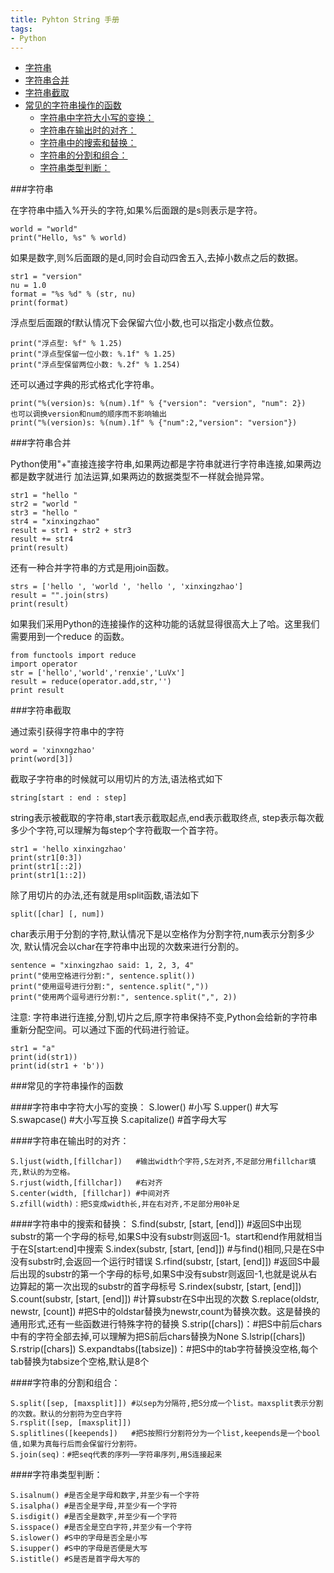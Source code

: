 ```yaml
---
title: Pyhton String 手册
tags:
- Python
---
```

<!-- TOC -->

- [字符串](#字符串)
- [字符串合并](#字符串合并)
- [字符串截取](#字符串截取)
- [常见的字符串操作的函数](#常见的字符串操作的函数)
    - [字符串中字符大小写的变换：](#字符串中字符大小写的变换)
    - [字符串在输出时的对齐：](#字符串在输出时的对齐)
    - [字符串中的搜索和替换：](#字符串中的搜索和替换)
    - [字符串的分割和组合：](#字符串的分割和组合)
    - [字符串类型判断：](#字符串类型判断)

<!-- /TOC -->

###字符串

在字符串中插入%开头的字符,如果%后面跟的是s则表示是字符。

	world = "world"
	print("Hello, %s" % world)
如果是数字,则%后面跟的是d,同时会自动四舍五入,去掉小数点之后的数据。

	str1 = "version"
	nu = 1.0
	format = "%s %d" % (str, nu)
	print(format)
浮点型后面跟的f默认情况下会保留六位小数,也可以指定小数点位数。

	print("浮点型: %f" % 1.25)
	print("浮点型保留一位小数: %.1f" % 1.25)
	print("浮点型保留两位小数: %.2f" % 1.254)
还可以通过字典的形式格式化字符串。

	print("%(version)s: %(num).1f" % {"version": "version", "num": 2})
	也可以调换version和num的顺序而不影响输出
	print("%(version)s: %(num).1f" % {"num":2,"version": "version"})

###字符串合并

Python使用"+"直接连接字符串,如果两边都是字符串就进行字符串连接,如果两边都是数字就进行 加法运算,如果两边的数据类型不一样就会抛异常。

	str1 = "hello "
	str2 = "world "
	str3 = "hello "
	str4 = "xinxingzhao"
	result = str1 + str2 + str3
	result += str4
	print(result)
还有一种合并字符串的方式是用join函数。

	strs = ['hello ', 'world ', 'hello ', 'xinxingzhao']
	result = "".join(strs)
	print(result)
如果我们采用Python的连接操作的这种功能的话就显得很高大上了哈。这里我们需要用到一个reduce 的函数。

	from functools import reduce
	import operator
	str = ['hello','world','renxie','LuVx']
	result = reduce(operator.add,str,'')
	print result
	
###字符串截取

通过索引获得字符串中的字符

	word = 'xinxngzhao'
	print(word[3])
截取子字符串的时候就可以用切片的方法,语法格式如下

	string[start : end : step]
string表示被截取的字符串,start表示截取起点,end表示截取终点, step表示每次截多少个字符,可以理解为每step个字符截取一个首字符。

	str1 = 'hello xinxingzhao'
	print(str1[0:3])
	print(str1[::2])
	print(str1[1::2])
除了用切片的办法,还有就是用split函数,语法如下

	split([char] [, num])
char表示用于分割的字符,默认情况下是以空格作为分割字符,num表示分割多少次, 默认情况会以char在字符串中出现的次数来进行分割的。

	sentence = "xinxingzhao said: 1, 2, 3, 4"
	print("使用空格进行分割:", sentence.split())
	print("使用逗号进行分割:", sentence.split(","))
	print("使用两个逗号进行分割:", sentence.split(",", 2))
注意: 字符串进行连接,分割,切片之后,原字符串保持不变,Python会给新的字符串 重新分配空间。可以通过下面的代码进行验证。

	str1 = "a"
	print(id(str1))
	print(id(str1 + 'b'))

###常见的字符串操作的函数

####字符串中字符大小写的变换：
	S.lower() #小写
	S.upper() #大写
	S.swapcase() #大小写互换
	S.capitalize() #首字母大写

####字符串在输出时的对齐：

	S.ljust(width,[fillchar])   #输出width个字符,S左对齐,不足部分用fillchar填充,默认的为空格。
	S.rjust(width,[fillchar])   #右对齐
	S.center(width, [fillchar]) #中间对齐
	S.zfill(width)：把S变成width长,并在右对齐,不足部分用0补足

####字符串中的搜索和替换：
	S.find(substr, [start, [end]])
	#返回S中出现substr的第一个字母的标号,如果S中没有substr则返回-1。start和end作用就相当于在S[start:end]中搜索
	S.index(substr, [start, [end]])
	#与find()相同,只是在S中没有substr时,会返回一个运行时错误
	S.rfind(substr, [start, [end]])
	#返回S中最后出现的substr的第一个字母的标号,如果S中没有substr则返回-1,也就是说从右边算起的第一次出现的substr的首字母标号
	S.rindex(substr, [start, [end]])
	S.count(substr, [start, [end]])   #计算substr在S中出现的次数
	S.replace(oldstr, newstr, [count])
	#把S中的oldstar替换为newstr,count为替换次数。这是替换的通用形式,还有一些函数进行特殊字符的替换
	S.strip([chars])：#把S中前后chars中有的字符全部去掉,可以理解为把S前后chars替换为None
	S.lstrip([chars])
	S.rstrip([chars])
	S.expandtabs([tabsize])：#把S中的tab字符替换没空格,每个tab替换为tabsize个空格,默认是8个

####字符串的分割和组合：

	S.split([sep, [maxsplit]]) #以sep为分隔符,把S分成一个list。maxsplit表示分割的次数。默认的分割符为空白字符
	S.rsplit([sep, [maxsplit]])
	S.splitlines([keepends])   #把S按照行分割符分为一个list,keepends是一个bool值,如果为真每行后而会保留行分割符。
	S.join(seq)：#把seq代表的序列──字符串序列,用S连接起来

####字符串类型判断：

	S.isalnum() #是否全是字母和数字,并至少有一个字符
	S.isalpha() #是否全是字母,并至少有一个字符
	S.isdigit() #是否全是数字,并至少有一个字符
	S.isspace() #是否全是空白字符,并至少有一个字符
	S.islower() #S中的字母是否全是小写
	S.isupper() #S中的字母是否便是大写
	S.istitle() #S是否是首字母大写的 